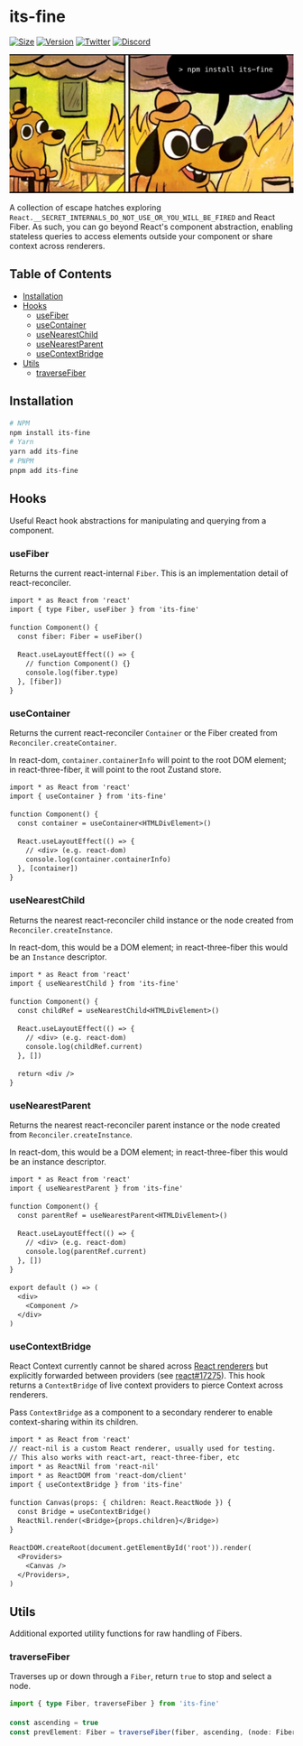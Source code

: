 # its-fine

[![Size](https://img.shields.io/bundlephobia/minzip/its-fine?label=gzip&style=flat&colorA=000000&colorB=000000)](https://bundlephobia.com/package/its-fine)
[![Version](https://img.shields.io/npm/v/its-fine?style=flat&colorA=000000&colorB=000000)](https://npmjs.com/package/its-fine)
[![Twitter](https://img.shields.io/twitter/follow/pmndrs?label=%40pmndrs&style=flat&colorA=000000&colorB=000000&logo=twitter&logoColor=000000)](https://twitter.com/pmndrs)
[![Discord](https://img.shields.io/discord/740090768164651008?style=flat&colorA=000000&colorB=000000&label=discord&logo=discord&logoColor=000000)](https://discord.gg/poimandres)

<p align="left">
  <a id="cover" href="#cover">
    <img src=".github/itsfine.png" alt="It's gonna be alright" />
  </a>
</p>

A collection of escape hatches exploring `React.__SECRET_INTERNALS_DO_NOT_USE_OR_YOU_WILL_BE_FIRED` and React Fiber. As such, you can go beyond React's component abstraction, enabling stateless queries to access elements outside your component or share context across renderers.

## Table of Contents

- [Installation](#installation)
- [Hooks](#hooks)
  - [useFiber](#useFiber)
  - [useContainer](#useContainer)
  - [useNearestChild](#useNearestChild)
  - [useNearestParent](#useNearestParent)
  - [useContextBridge](#useContextBridge)
- [Utils](#utils)
  - [traverseFiber](#traverseFiber)

## Installation

```bash
# NPM
npm install its-fine
# Yarn
yarn add its-fine
# PNPM
pnpm add its-fine
```

## Hooks

Useful React hook abstractions for manipulating and querying from a component.

### useFiber

Returns the current react-internal `Fiber`. This is an implementation detail of react-reconciler.

```tsx
import * as React from 'react'
import { type Fiber, useFiber } from 'its-fine'

function Component() {
  const fiber: Fiber = useFiber()

  React.useLayoutEffect(() => {
    // function Component() {}
    console.log(fiber.type)
  }, [fiber])
}
```

### useContainer

Returns the current react-reconciler `Container` or the Fiber created from `Reconciler.createContainer`.

In react-dom, `container.containerInfo` will point to the root DOM element; in react-three-fiber, it will point to the root Zustand store.

```tsx
import * as React from 'react'
import { useContainer } from 'its-fine'

function Component() {
  const container = useContainer<HTMLDivElement>()

  React.useLayoutEffect(() => {
    // <div> (e.g. react-dom)
    console.log(container.containerInfo)
  }, [container])
}
```

### useNearestChild

Returns the nearest react-reconciler child instance or the node created from `Reconciler.createInstance`.

In react-dom, this would be a DOM element; in react-three-fiber this would be an `Instance` descriptor.

```tsx
import * as React from 'react'
import { useNearestChild } from 'its-fine'

function Component() {
  const childRef = useNearestChild<HTMLDivElement>()

  React.useLayoutEffect(() => {
    // <div> (e.g. react-dom)
    console.log(childRef.current)
  }, [])

  return <div />
}
```

### useNearestParent

Returns the nearest react-reconciler parent instance or the node created from `Reconciler.createInstance`.

In react-dom, this would be a DOM element; in react-three-fiber this would be an instance descriptor.

```tsx
import * as React from 'react'
import { useNearestParent } from 'its-fine'

function Component() {
  const parentRef = useNearestParent<HTMLDivElement>()

  React.useLayoutEffect(() => {
    // <div> (e.g. react-dom)
    console.log(parentRef.current)
  }, [])
}

export default () => (
  <div>
    <Component />
  </div>
)
```

### useContextBridge

React Context currently cannot be shared across [React renderers](https://reactjs.org/docs/codebase-overview.html#renderers) but explicitly forwarded between providers (see [react#17275](https://github.com/facebook/react/issues/17275)). This hook returns a `ContextBridge` of live context providers to pierce Context across renderers.

Pass `ContextBridge` as a component to a secondary renderer to enable context-sharing within its children.

```tsx
import * as React from 'react'
// react-nil is a custom React renderer, usually used for testing.
// This also works with react-art, react-three-fiber, etc
import * as ReactNil from 'react-nil'
import * as ReactDOM from 'react-dom/client'
import { useContextBridge } from 'its-fine'

function Canvas(props: { children: React.ReactNode }) {
  const Bridge = useContextBridge()
  ReactNil.render(<Bridge>{props.children}</Bridge>)
}

ReactDOM.createRoot(document.getElementById('root')).render(
  <Providers>
    <Canvas />
  </Providers>,
)
```

## Utils

Additional exported utility functions for raw handling of Fibers.

### traverseFiber

Traverses up or down through a `Fiber`, return `true` to stop and select a node.

```ts
import { type Fiber, traverseFiber } from 'its-fine'

const ascending = true
const prevElement: Fiber = traverseFiber(fiber, ascending, (node: Fiber) => node.type === 'element')
```
